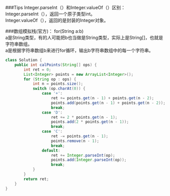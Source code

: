 ###Tips
Integer.parseInt（）和Integer.valueOf（）区别：  
Integer.parseInt（），返回一个原子类型int。  
Integer.valueOf（），返回的是封装的Integer对象。

###数组模拟栈(官方)：
for(String a:b)  
a是String类型，有的人可能把b也当做是String类型，实际上是String[]，也就是字符串数组。  
a是根据字符串数组b来进行for循环，输出b字符串数组中的每一个字符串。
```java
class Solution {
    public int calPoints(String[] ops) {
        int ret = 0;
        List<Integer> points = new ArrayList<Integer>();
        for (String op : ops) {
            int n = points.size();
            switch (op.charAt(0)) {
                case '+':
                    ret += points.get(n - 1) + points.get(n - 2);
                    points.add(points.get(n - 1) + points.get(n - 2));
                    break;
                case 'D':
                    ret += 2 * points.get(n - 1);
                    points.add(2 * points.get(n - 1));
                    break;
                case 'C':
                    ret -= points.get(n - 1);
                    points.remove(n - 1);
                    break;
                default:
                    ret += Integer.parseInt(op);
                    points.add(Integer.parseInt(op));
                    break;
            }
        }
        return ret;
    }
}
```